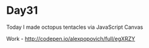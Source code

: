 # Day31
Today I made octopus tentacles via JavaScript Canvas

Work - http://codepen.io/alexpopovich/full/egXRZY
